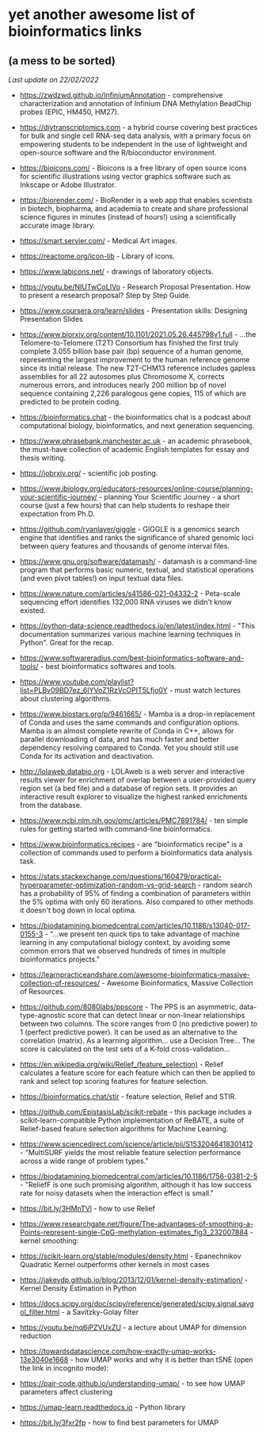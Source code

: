 yet another awesome list of bioinformatics links 
===============================================
(a mess to be sorted)
---------------------

_Last update on 22/02/2022_

* https://zwdzwd.github.io/InfiniumAnnotation - comprehensive characterization and annotation of Infinium DNA 
Methylation BeadChip probes (EPIC, HM450, HM27).

* https://diytranscriptomics.com - a hybrid course covering best practices for bulk and single cell RNA-seq 
data analysis, with a primary focus on empowering students to be independent in the use of lightweight and 
open-source software and the R/bioconductor environment.

* https://bioicons.com/ - Bioicons is a free library of open source icons for scientific illustrations using 
vector graphics software such as Inkscape or Adobe Illustrator.

* https://biorender.com/ - BioRender is a web app that enables scientists in biotech, biopharma, and academia 
to create and share professional science figures in minutes (instead of hours!) using a scientifically 
accurate image library.

* https://smart.servier.com/ - Medical Art images.

* https://reactome.org/icon-lib - Library of icons.

* https://www.labicons.net/ - drawings of laboratory objects.

* https://youtu.be/NIUTwCoLIVo - Research Proposal Presentation. How to present a research proposal? Step by 
Step Guide.

* https://www.coursera.org/learn/slides - Presentation skills: Designing Presentation Slides

* https://www.biorxiv.org/content/10.1101/2021.05.26.445798v1.full - ...the Telomere-to-Telomere (T2T) 
Consortium has finished the first truly complete 3.055 billion base pair (bp) sequence of a human genome, 
representing the largest improvement to the human reference genome since its initial release. The new 
T2T-CHM13 reference includes gapless assemblies for all 22 autosomes plus Chromosome X, corrects numerous 
errors, and introduces nearly 200 million bp of novel sequence containing 2,226 paralogous gene copies, 115 of 
which are predicted to be protein coding.

* https://bioinformatics.chat - the bioinformatics chat is a podcast about computational biology, 
bioinformatics, and next generation sequencing.

* https://www.phrasebank.manchester.ac.uk - an academic phrasebook, the must-have collection of academic English 
templates for essay and thesis writing.

* https://jobrxiv.org/ - scientific job posting.

* https://www.ibiology.org/educators-resources/online-course/planning-your-scientific-journey/ - planning Your 
Scientific Journey - a short course (just a few hours) that can help students to reshape their expectation from 
Ph.D.

* https://github.com/ryanlayer/giggle - GIGGLE is a genomics search engine that identifies and ranks the 
significance of shared genomic loci between query features and thousands of genome interval files.

* https://www.gnu.org/software/datamash/ - datamash is a command-line program that performs basic numeric, 
textual, and statistical operations (and even pivot tables!) on input textual data files.

* https://www.nature.com/articles/s41586-021-04332-2 - Peta-scale sequencing effort identifies 132,000 RNA 
viruses we didn't know existed.

* https://python-data-science.readthedocs.io/en/latest/index.html - "This documentation summarizes various 
machine learning techniques in Python". Great for the recap.

* https://www.softwareradius.com/best-bioinformatics-software-and-tools/ - best bioinformatics softwares and 
tools.

* https://www.youtube.com/playlist?list=PLBv09BD7ez_6lYVoZ1RzVcOPIT5Lfjo0Y - must watch lectures about 
clustering algorithms.

* https://www.biostars.org/p/9461665/ - Mamba is a drop-in replacement of Conda and uses the same commands and 
configuration options. Mamba is an almost complete rewrite of Conda in C++, allows for parallel downloading of 
data, and has much faster and better dependency resolving compared to Conda. Yet you should still use Conda 
for its activation and deactivation.

* http://lolaweb.databio.org - LOLAweb is a web server and interactive results viewer for enrichment of 
overlap between a user-provided query region set (a bed file) and a database of region sets. It provides an 
interactive result explorer to visualize the highest ranked enrichments from the database.

* https://www.ncbi.nlm.nih.gov/pmc/articles/PMC7891784/ - ten simple rules for getting started with 
command-line bioinformatics.

* https://www.bioinformatics.recipes - are "bioinformatics recipe" is a collection of commands used to perform
a bioinformatics data analysis task.

* https://stats.stackexchange.com/questions/160479/practical-hyperparameter-optimization-random-vs-grid-search -
random search has a probability of 95% of finding a combination of parameters within the 5% optima with only 
60 iterations. Also compared to other methods it doesn't bog down in local optima.

* https://biodatamining.biomedcentral.com/articles/10.1186/s13040-017-0155-3 - "...we present ten quick tips 
to take advantage of machine learning in any computational biology context, by avoiding some common errors 
that we observed hundreds of times in multiple bioinformatics projects."

* https://learnpracticeandshare.com/awesome-bioinformatics-massive-collection-of-resources/ - Awesome Bioinformatics,
Massive Collection of Resources.

* https://github.com/8080labs/ppscore - The PPS is an asymmetric, data-type-agnostic score that can detect linear 
or non-linear relationships between two columns. The score ranges from 0 (no predictive power) to 1 
(perfect predictive power). It can be used as an alternative to the correlation (matrix). 
As a learning algorithm... use a Decision Tree... The score is calculated on the test sets of a K-fold cross-validation...

* https://en.wikipedia.org/wiki/Relief_(feature_selection) - Relief calculates a feature score for each feature which can then be applied 
to rank and select top scoring features for feature selection.

* https://bioinformatics.chat/stir - feature selection, Relief and STIR.

* https://github.com/EpistasisLab/scikit-rebate - this package includes a scikit-learn-compatible Python implementation of ReBATE, a 
suite of Relief-based feature selection algorithms for Machine Learning. 

* https://www.sciencedirect.com/science/article/pii/S1532046418301412 - "MultiSURF yields the most reliable feature selection performance 
across a wide range of problem types."

* https://biodatamining.biomedcentral.com/articles/10.1186/1756-0381-2-5 - "ReliefF is one such promising algorithm, although it has low 
success rate for noisy datasets when the interaction effect is small."

* https://bit.ly/3HMnTVl - how to use Relief

* https://www.researchgate.net/figure/The-advantages-of-smoothing-a-Points-represent-single-CpG-methylation-estimates_fig3_232007884 - 
kernel smoothing: 

* https://scikit-learn.org/stable/modules/density.html - Epanechnikov Quadratic Kernel outperforms other kernels in most cases

* https://jakevdp.github.io/blog/2013/12/01/kernel-density-estimation/ - Kernel Density Estimation in Python

* https://docs.scipy.org/doc/scipy/reference/generated/scipy.signal.savgol_filter.html - a Savitzky-Golay filter

* https://youtu.be/nq6iPZVUxZU - a lecture about UMAP for dimension reduction 

* https://towardsdatascience.com/how-exactly-umap-works-13e3040e1668 - how UMAP works and why it is better than tSNE (open the link in 
incognito mode): 

* https://pair-code.github.io/understanding-umap/ - to see how UMAP parameters affect clustering

* https://umap-learn.readthedocs.io - Python library

* https://bit.ly/3fxr2fp - how to find best parameters for UMAP
